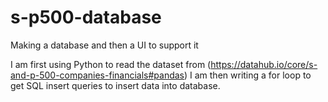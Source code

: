 # s-p500-database
Making a database and then a UI to support it

I am first using Python to read the dataset from (https://datahub.io/core/s-and-p-500-companies-financials#pandas)
I am then writing a for loop to get SQL insert queries to insert data into database.
